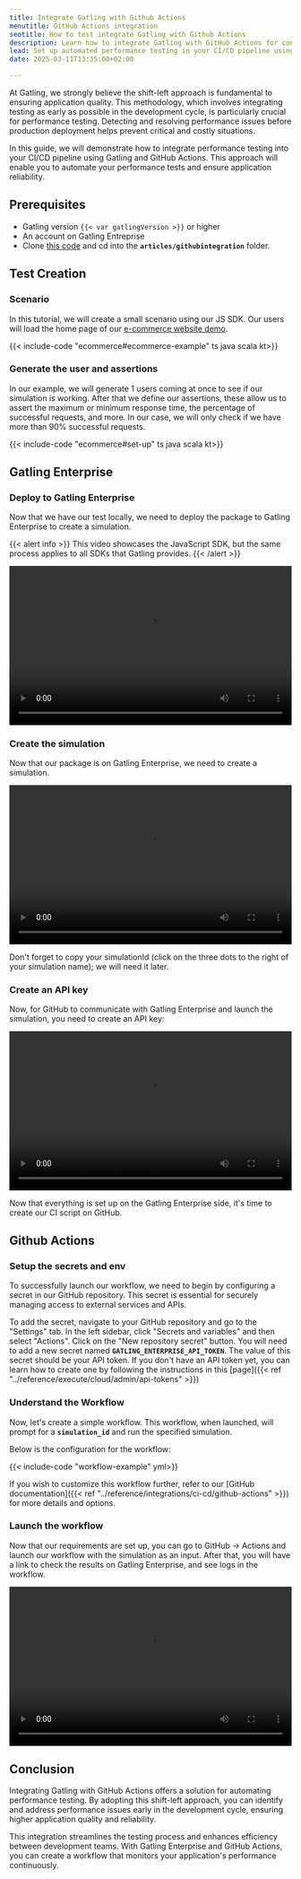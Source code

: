 ```yaml
---
title: Integrate Gatling with Github Actions
menutitle: GitHub Actions integration
seotitle: How to test integrate Gatling with Github Actions
description: Learn how to integrate Gatling with GitHub Actions for continuous performance testing
lead: Set up automated performance testing in your CI/CD pipeline using Gatling and GitHub Actions
date: 2025-03-11T13:35:00+02:00

---
```


At Gatling, we strongly believe  the shift-left approach is fundamental to ensuring application quality. This methodology, which involves integrating testing as early as possible in the development cycle, is particularly crucial for performance testing. Detecting and resolving performance issues before production deployment helps prevent critical and costly situations.

In this guide, we will demonstrate how to integrate performance testing into your CI/CD pipeline using Gatling and GitHub Actions. This approach will enable you to automate your performance tests and ensure application reliability.



## Prerequisites
- Gatling version `{{< var gatlingVersion >}}` or higher
- An account on Gatling Entreprise
- Clone [this code](https://github.com/gatling/devrel-projects) and cd into the **`articles/githubintegration`** folder.

## Test Creation

### Scenario

In this tutorial, we will create a small scenario using our JS SDK. Our users will load the home page of our [e-commerce website demo](https://ecomm.gatling.io/).

{{< include-code "ecommerce#ecommerce-example" ts java scala kt>}}

### Generate the user and assertions

In our example, we will generate 1 users coming at once to see if our simulation is working. After that we define our assertions, these allow us to assert the maximum or minimum response time, the percentage of successful requests, and more. In our case, we will only check if we have more than 90% successful requests.

{{< include-code "ecommerce#set-up" ts java scala kt>}}

## Gatling Enterprise

### Deploy to Gatling Enterprise

Now that we have our test locally, we need to deploy the package to Gatling Enterprise to create a simulation.


{{< alert info >}}
This video showcases the JavaScript SDK, but the same process applies to all SDKs that Gatling provides.
{{< /alert >}}


<div style="position: relative; width: 100%; padding-bottom: 56.25%; height: 0;">
    <video style="position: absolute; top: 0; left: 0; width: 100%; height: 100%;" controls>
        <source src="video/create_a_package.mp4" type="video/mp4">
    </video>
</div>

### Create the simulation

Now that our package is on Gatling Enterprise, we need to create a simulation.

<div style="position: relative; width: 100%; padding-bottom: 56.25%; height: 0;">
    <video style="position: absolute; top: 0; left: 0; width: 100%; height: 100%;" controls>
        <source src="video/create_a_simulation.mp4" type="video/mp4">
    </video>
</div>


Don't forget to copy your simulationId (click on the three dots to the right of your simulation name); we will need it later.

### Create an API key

Now, for GitHub to communicate with Gatling Enterprise and launch the simulation, you need to create an API key:

<div style="position: relative; width: 100%; padding-bottom: 56.25%; height: 0;">
    <video style="position: absolute; top: 0; left: 0; width: 100%; height: 100%;" controls>
        <source src="video/create_api_token.mp4" type="video/mp4">
    </video>
</div>

Now that everything is set up on the Gatling Enterprise side, it's time to create our CI script on GitHub.

## Github Actions

### Setup the secrets and env

To successfully launch our workflow, we need to begin by configuring a secret in our GitHub repository. This secret is essential for securely managing access to external services and APIs.

To add the secret, navigate to your GitHub repository and go to the "Settings" tab. In the left sidebar, click "Secrets and variables" and then select "Actions". Click on the "New repository secret" button. You will need to add a new secret named **`GATLING_ENTERPRISE_API_TOKEN`**. The value of this secret should be your API token. If you don't have an API token yet, you can learn how to create one by following the instructions in this [page]({{< ref "../reference/execute/cloud/admin/api-tokens" >}})

### Understand the Workflow

Now, let's create a simple workflow. This workflow, when launched, will prompt for a **`simulation_id`** and run the specified simulation.

Below is the configuration for the workflow:

{{< include-code "workflow-example" yml>}}

If you wish to customize this workflow further, refer to our [GitHub documentation]({{< ref "../reference/integrations/ci-cd/github-actions" >}}) for more details and options.

### Launch the workflow

Now that our requirements are set up, you can go to GitHub → Actions and launch our workflow with the simulation as an input. After that, you will have a link to check the results on Gatling Enterprise, and see logs in the workflow.

<div style="position: relative; width: 100%; padding-bottom: 56.25%; height: 0;">
    <video style="position: absolute; top: 0; left: 0; width: 100%; height: 100%;" controls>
        <source src="video/launch_the_workflow.mp4" type="video/mp4">
    </video>
</div>

## Conclusion

Integrating Gatling with GitHub Actions offers a solution for automating performance testing. By adopting this shift-left approach, you can identify and address performance issues early in the development cycle, ensuring higher application quality and reliability. 

This integration streamlines the testing process and enhances efficiency between development teams. With Gatling Enterprise and GitHub Actions, you can create a workflow that monitors your application's performance continuously.


